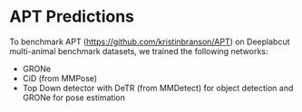 # APT Predictions

To benchmark APT (https://github.com/kristinbranson/APT) on Deeplabcut multi-animal benchmark datasets, we trained the following networks:

* GRONe
* CiD (from MMPose)
* Top Down detector with DeTR (from MMDetect) for object detection and GRONe for pose estimation


